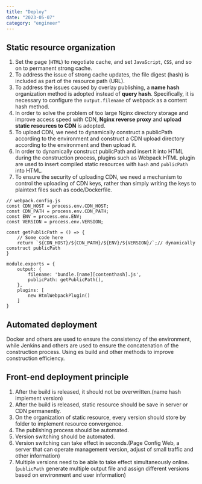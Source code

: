 ```yaml
---
title: "Deploy"
date: "2023-05-07"
category: "engineer"
---
```


## Static resource organization

1. Set the page (`HTML`) to negotiate cache, and set `JavaScript`, `CSS`, and so on to permanent strong cache.
2. To address the issue of strong cache updates, the file digest (hash) is included as part of the resource path (URL).
3. To address the issues caused by overlay publishing, a **name hash** organization method is adopted instead of **query hash**. Specifically, it is necessary to configure the `output.filename` of webpack as a content hash method.
4. In order to solve the problem of too large Nginx directory storage and improve access speed with CDN, **Nginx reverse proxy** and **upload static resources to CDN** is adopted.
5. To upload CDN, we need to dynamically construct a publicPath according to the environment and construct a CDN upload directory according to the environment and then upload it.
6. In order to dynamically construct publicPath and insert it into HTML during the construction process, plugins such as Webpack HTML plugin are used to insert compiled static resources with `hash` and `publicPath` into HTML.
7. To ensure the security of uploading CDN, we need a mechanism to control the uploading of CDN keys, rather than simply writing the keys to plaintext files such as code/Dockerfile.

```
// webpack.config.js
const CDN_HOST = process.env.CDN_HOST;
const CDN_PATH = process.env.CDN_PATH;
const ENV = process.env.ENV;
const VERSION = process.env.VERSION;

const getPublicPath = () => {
    // Some code here
    return `${CDN_HOST}/${CDN_PATH}/${ENV}/${VERSION}/`;// dynamically construct publicPath
}

module.exports = {
    output: {
        filename: 'bundle.[name][contenthash].js',
        publicPath: getPublicPath(),
    },
    plugins: [
        new HtmlWebpackPlugin()
    ]
}
```

## Automated deployment

Docker and others are used to ensure the consistency of the environment, while Jenkins and others are used to ensure the concatenation of the construction process. Using es build and other methods to improve construction efficiency.

## Front-end deployment principle

1. After the build is released, it should not be overwritten.(name hash implement version)
2. After the build is released, static resource should be save in server or CDN permanently.
3. On the organization of static resource, every version should store by folder to implement resource convergence.
4. The publishing process should be automated.
5. Version switching should be automated.
6. Version switching can take effect in seconds.(Page Config Web, a server that can operate management version, adjust of small traffic and other information)
7. Multiple versions need to be able to take effect simultaneously online.(`publicPath` generate multiple output file and assign different versions based on environment and user information)